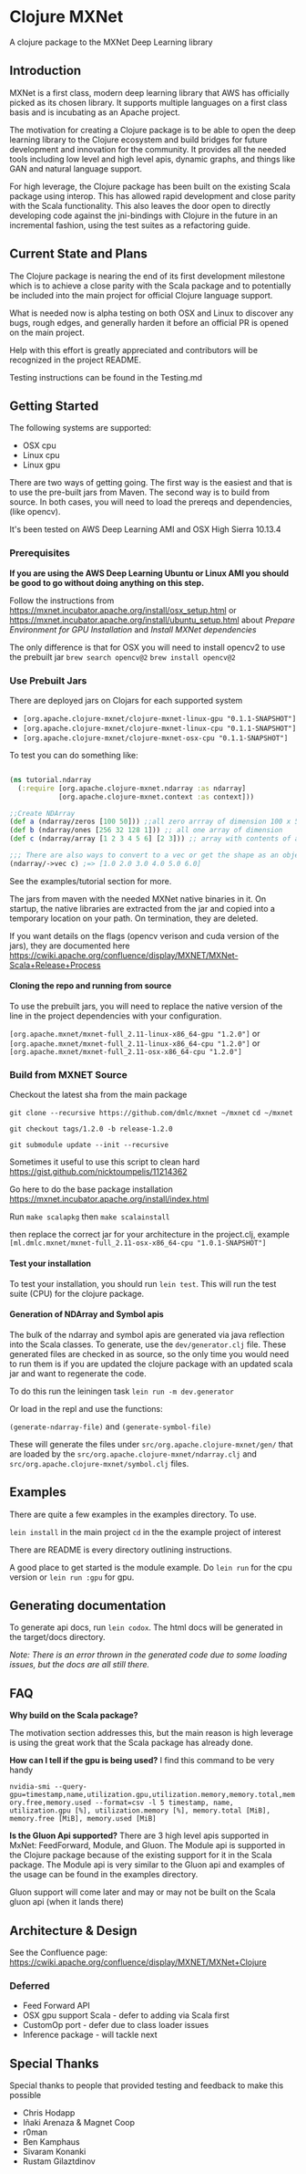 # Clojure MXNet

A clojure package to the MXNet Deep Learning library

## Introduction

MXNet is a first class, modern deep learning library that AWS has officially picked as its chosen library. It supports multiple languages on a first class basis and is incubating as an Apache project.

The motivation for creating a Clojure package is to be able to open the deep learning library to the Clojure ecosystem and build bridges for future development and innovation for the community. It provides all the needed tools including low level and high level apis, dynamic graphs, and things like GAN and natural language support.

For high leverage, the Clojure package has been built on the existing Scala package using interop. This has allowed rapid development and close parity with the Scala functionality. This also leaves the door open to directly developing code against the jni-bindings with Clojure in the future in an incremental fashion, using the test suites as a refactoring guide.

## Current State and Plans

The Clojure package is nearing the end of its first development milestone which is to achieve a close parity with the Scala package and to potentially be included into the main project for official Clojure language support.

What is needed now is alpha testing on both OSX and Linux to discover any bugs, rough edges, and generally harden it before an official PR is opened on the main project.

Help with this effort is greatly appreciated and contributors will be recognized in the project README.

Testing instructions can be found in the Testing.md

## Getting Started

The following systems are supported:

- OSX cpu
- Linux cpu
- Linux gpu

There are two ways of getting going. The first way is the easiest and that is to use the pre-built jars from Maven. The second way is to build from source. In both cases, you will need to load the prereqs and dependencies, (like opencv).

It's been tested on AWS Deep Learning AMI and OSX High Sierra 10.13.4


### Prerequisites

**If you are using the AWS Deep Learning Ubuntu or Linux AMI you should be good to go without doing anything on this step.**


Follow the instructions from https://mxnet.incubator.apache.org/install/osx_setup.html or https://mxnet.incubator.apache.org/install/ubuntu_setup.html
about _Prepare Environment for GPU Installation_
and _Install MXNet dependencies_

The only difference is that for OSX you will need to install opencv2 to use the prebuilt jar
`brew search opencv@2`
`brew install opencv@2`


### Use Prebuilt Jars
There are deployed jars on Clojars for each supported system

* `[org.apache.clojure-mxnet/clojure-mxnet-linux-gpu "0.1.1-SNAPSHOT"]`
* `[org.apache.clojure-mxnet/clojure-mxnet-linux-cpu "0.1.1-SNAPSHOT"]`
* `[org.apache.clojure-mxnet/clojure-mxnet-osx-cpu "0.1.1-SNAPSHOT"]`


To test you can do something like:

```clojure

(ns tutorial.ndarray
  (:require [org.apache.clojure-mxnet.ndarray :as ndarray]
            [org.apache.clojure-mxnet.context :as context]))

;;Create NDArray
(def a (ndarray/zeros [100 50])) ;;all zero arrray of dimension 100 x 50
(def b (ndarray/ones [256 32 128 1])) ;; all one array of dimension
(def c (ndarray/array [1 2 3 4 5 6] [2 3])) ;; array with contents of a shape 2 x 3

;;; There are also ways to convert to a vec or get the shape as an object or vec
(ndarray/->vec c) ;=> [1.0 2.0 3.0 4.0 5.0 6.0]
```

See the examples/tutorial section for more.


The jars from maven with the needed MXNet native binaries in it. On startup, the native libraries are extracted from the jar and copied into a temporary location on your path. On termination, they are deleted.

If you want details on the flags (opencv verison and cuda version of the jars), they are documented here https://cwiki.apache.org/confluence/display/MXNET/MXNet-Scala+Release+Process

#### Cloning the repo and running from source

To use the prebuilt jars, you will need to replace the native version of the line in the project dependencies with your configuration.

`[org.apache.mxnet/mxnet-full_2.11-linux-x86_64-gpu "1.2.0"]`
or
`[org.apache.mxnet/mxnet-full_2.11-linux-x86_64-cpu "1.2.0"]`
or
`[org.apache.mxnet/mxnet-full_2.11-osx-x86_64-cpu "1.2.0"]`


### Build from MXNET Source

Checkout the latest sha from the main package

`git clone --recursive https://github.com/dmlc/mxnet ~/mxnet`
`cd ~/mxnet`


`git checkout tags/1.2.0 -b release-1.2.0`

`git submodule update --init --recursive`

Sometimes it useful to use this script to clean hard
https://gist.github.com/nicktoumpelis/11214362


Go here to do the base package installation https://mxnet.incubator.apache.org/install/index.html

 Run `make scalapkg` then `make scalainstall`

then replace the correct jar for your architecture in the project.clj, example `[ml.dmlc.mxnet/mxnet-full_2.11-osx-x86_64-cpu "1.0.1-SNAPSHOT"]`

#### Test your installation

To test your installation, you should run `lein test`. This will run the test suite (CPU) for the clojure package.


#### Generation of NDArray and Symbol apis

The bulk of the ndarray and symbol apis are generated via java reflection into the Scala classes. To generate, use the `dev/generator.clj` file. These generated files are checked in as source, so the only time you would need to run them is if you are updated the clojure package with an updated scala jar and want to regenerate the code.

To do this run the leiningen task
`lein run -m dev.generator`

Or load in the repl and use the functions:

`(generate-ndarray-file)`
and
`(generate-symbol-file)`


These will generate the files under `src/org.apache.clojure-mxnet/gen/` that are loaded by the `src/org.apache.clojure-mxnet/ndarray.clj` and `src/org.apache.clojure-mxnet/symbol.clj` files.


## Examples
There are quite a few examples in the examples directory. To use.

`lein install` in the main project
`cd` in the the example project of interest

There are README is every directory outlining instructions.

A good place to get started is the module example.
Do `lein run` for the cpu version or `lein run :gpu` for gpu.

## Generating documentation

To generate api docs, run `lein codox`. The html docs will be generated in the target/docs directory.

_Note: There is an error thrown in the generated code due to some loading issues, but the docs are all still there._

## FAQ


**Why build on the Scala package?**

The motivation section addresses this, but the main reason is high leverage is using the great work that the Scala package has already done.

**How can I tell if the gpu is being used?**
I find this command to be very handy

`nvidia-smi --query-gpu=timestamp,name,utilization.gpu,utilization.memory,memory.total,memory.free,memory.used --format=csv -l 5
timestamp, name, utilization.gpu [%], utilization.memory [%], memory.total [MiB], memory.free [MiB], memory.used [MiB]`

**Is the Gluon Api supported?**
There are 3 high level apis supported in MxNet: FeedForward, Module, and Gluon. The Module api is supported in the Clojure package because of the existing support for it in the Scala package. The Module api is very similar to the Gluon api and examples of the usage can be found in the examples directory.

Gluon support will come later and may or may not be built on the Scala gluon api (when it lands there)

## Architecture & Design

See the Confluence page: https://cwiki.apache.org/confluence/display/MXNET/MXNet+Clojure


### Deferred
* Feed Forward API
* OSX gpu support Scala - defer to adding via Scala first
* CustomOp port - defer due to class loader issues
* Inference package - will tackle next

## Special Thanks
Special thanks to people that provided testing and feedback to make this possible

- Chris Hodapp
- Iñaki Arenaza & Magnet Coop
- r0man
- Ben Kamphaus
- Sivaram Konanki
- Rustam Gilaztdinov 
